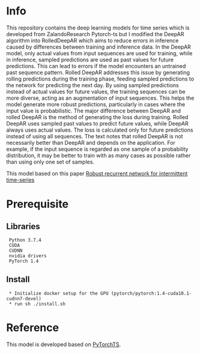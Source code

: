 # Info
This repository contains the deep learning models for time series  which is developed from ZalandoResearch Pytorch-ts but I modified the DeepAR algorithm into RolledDeepAR which aims to reduce errors in inference caused by differences between training and inference data. In the DeepAR model, only actual values from input sequences are used for training, while in inference, sampled predictions are used as past values for future predictions. This can lead to errors if the model encounters an untrained past sequence pattern. Rolled DeepAR addresses this issue by generating rolling predictions during the training phase, feeding sampled predictions to the network for predicting the next day. By using sampled predictions instead of actual values for future values, the training sequences can be more diverse, acting as an augmentation of input sequences. This helps the model generate more robust predictions, particularly in cases where the input value is probabilistic. The major difference between DeepAR and rolled DeepAR is the method of generating the loss during training. Rolled DeepAR uses sampled past values to predict future values, while DeepAR always uses actual values. The loss is calculated only for future predictions instead of using all sequences. The text notes that rolled DeepAR is not necessarily better than DeepAR and depends on the application. For example, if the input sequence is regarded as one sample of a probability distribution, it may be better to train with as many cases as possible rather than using only one set of samples.
   
This model based on this paper [Robust recurrent network for intermittent time-series](https://www.sciencedirect.com/science/article/abs/pii/S0169207021001151)

# Prerequisite
## Libraries
     Python 3.7.4
     CUDA 
     CUDNN 
     nvidia drivers 
     PyTorch 1.4

## Install
     * Initialize docker setup for the GPU (pytorch/pytorch:1.4-cuda10.1-cudnn7-devel)
     * run sh ./install.sh
     
# Reference
This model is developed based on [PyTorchTS](https://github.com/zalandoresearch/pytorch-ts).